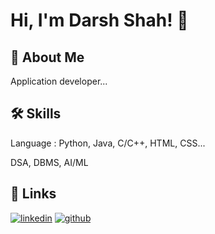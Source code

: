 
# Hi, I'm Darsh Shah! 👋


## 🚀 About Me
Application developer...


## 🛠 Skills
Language : Python, Java, C/C++, HTML, CSS...


DSA, DBMS, AI/ML
## 🔗 Links
[![linkedin](https://img.shields.io/badge/linkedin-0A66C2?style=for-the-badge&logo=linkedin&logoColor=white)](https://www.linkedin.com/in/darsh-shah-423082223/)
[![github](https://https://www.google.com/imgres?imgurl=https%3A%2F%2Fdocs.yepcode.io%2Fimg%2Flogos%2Fintegrations%2Fgithub.png&imgrefurl=https%3A%2F%2Fdocs.yepcode.io%2Fintegrations%2Fgithub%2F&tbnid=F4N7nNsmAvS0zM&vet=12ahUKEwjn34fti-37AhVh9jgGHcGkD1cQMygBegUIARDgAQ..i&docid=lxcarIghttuyQM&w=3840&h=2160&itg=1&q=github&ved=2ahUKEwjn34fti-37AhVh9jgGHcGkD1cQMygBegUIARDgAQ)](https://github.com/DarshShah1703)

